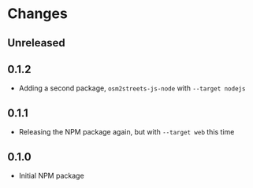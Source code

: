 # Changes

## Unreleased

## 0.1.2

- Adding a second package, `osm2streets-js-node` with `--target nodejs`

## 0.1.1

- Releasing the NPM package again, but with `--target web` this time

## 0.1.0

- Initial NPM package
